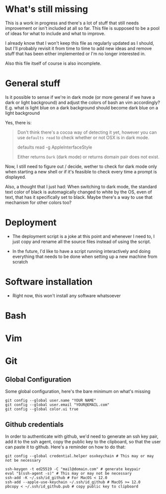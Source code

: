 # What's still missing

This is a work in progress and there's a lot of stuff that still
needs improvement or isn't included at all so far. 
This file is supposed to be a pool of ideas for what to include and what to improve.

I already know that I won't keep this file as regularly updated as I should,
but I'll probably revisit it from time to time to add new ideas and remove
stuff that has been either implemented or I'm no longer interested in.

Also this file itself of course is also incomplete.

# General stuff

Is it possible to sense if we're in dark mode
(or more general if we have a dark or light background) and adjust the colors
of bash an vim accordingly? E.g. what is light blue on a dark background should
become dark blue on a light background

Yes, there is:

> Don't think there's a cocoa way of detecting it yet, however you can use `defaults read` to check whether or not OSX is in dark mode.
>
>    defaults read -g AppleInterfaceStyle
>
> Either returns `Dark` (dark mode) or returns domain pair does not exist.

Now, I still need to figure out / decide, wether to check for dark mode
only when starting a new shell or if it's feasible to check every time a
prompt is displayed.

Also, a thought that I just had: When switching to dark mode, the standard
text color of black is automagically changed to white by the OS, even of
text, that has it specifically set to black. Maybe there's a way to use
that mechanism for other colors too?

# Deployment

- The deployment script is a joke at this point and whenever I need to,
I just copy and rename all the source files instead of using the script.

- In the future, I'd like to have a script running interactively and doing
everything that needs to be done when setting up a new machine from scratch

# Software installation

- Right now, this won't install any software whatsoever

# Bash

# Vim

# Git

## Global Configuration

Some global configuration, here's the bare minimum on what's missing

    git config --global user.name "YOUR NAME"
    git config --global user.email "YOUR@EMAIL.com"
    git config --global color.ui true

## Github credentials

In order to authenticate with github, we'd need to generate an ssh key pair, add it to the ssh agent,
copy the public key to the clipboard, so that the user can paste it to github.
Here's a reminder on how to do that:

    git config --global credential.helper osxkeychain # This may or may not be necessary

    ssh-keygen -t ed25519 -C "mail@domain.com" # generate keypair
    eval "$(ssh-agent -s)" # This may or may not be necessary
    ssh-add -K ~/.ssh/id_github # For MacOS < 12.0
    ssh-add --apple-use-keychain ~/.ssh/id_github # MacOS >= 12.0
    pbcopy < ~/.ssh/id_github.pub # copy public key to clipboard


